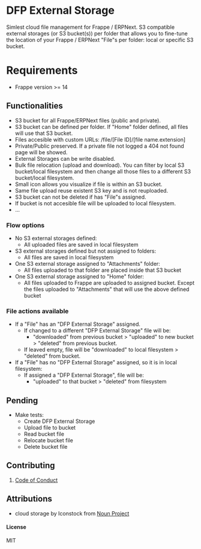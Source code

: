 # DFP External Storage

Simlest cloud file management for Frappe / ERPNext. S3 compatible external storages (or S3 bucket(s)) per folder that allows you to fine-tune the location of your Frappe / ERPNext "File"s per folder: local or specific S3 bucket.


# Requirements

- Frappe version >= 14


## Functionalities

- S3 bucket for all Frappe/ERPNext files (public and private).
- S3 bucket can be defined per folder. If "Home" folder defined, all files will use that S3 bucket.
- Files accesible with custom URLs: /file/[File ID]/[file name.extension]
- Private/Public preserved. If a private file not logged a 404 not found page will be showed.
- External Storages can be write disabled.
- Bulk file relocation (upload and download). You can filter by local S3 bucket/local filesystem and then change all those files to a different S3 bucket/local filesystem.
- Small icon allows you visualize if file is within an S3 bucket.
- Same file upload reuse existent S3 key and is not reuploaded.
- S3 bucket can not be deleted if has "File"s assigned.
- If bucket is not accesible file will be uploaded to local filesystem.
- ...


### Flow options

- No S3 external storages defined:
	- All uploaded files are saved in local filesystem
- S3 external storages defined but not assigned to folders:
	- All files are saved in local filesystem
- One S3 external storage assigned to "Attachments" folder:
	- All files uploaded to that folder are placed inside that S3 bucket
- One S3 external storage assigned to "Home" folder:
	- All files uploaded to Frappe are uploaded to assigned bucket. Except the files uploaded to "Attachments" that will use the above defined bucket


### File actions available

- If a "File" has an "DFP External Storage" assigned.
	- If changed to a different "DFP External Storage" file will be:
		- "downloaded" from previous bucket > "uploaded" to new bucket > "deleted" from previous bucket.
	- If leaved empty, file will be "downloaded" to local filesystem > "deleted" from bucket.
- If a "File" has no "DFP External Storage" assigned, so it is in local filesystem:
	- If assigned a "DFP External Storage", file will be:
		- "uploaded" to that bucket > "deleted" from filesystem


## Pending

- Make tests:
	- Create DFP External Storage
	- Upload file to bucket
	- Read bucket file
	- Relocate bucket file
	- Delete bucket file


## Contributing

1. [Code of Conduct](CODE_OF_CONDUCT.md)


## Attributions

- cloud storage by Iconstock from [Noun Project](https://thenounproject.com/browse/icons/term/cloud-storage/)


#### License

MIT
